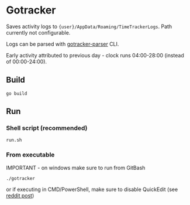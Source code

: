 # Gotracker

Saves activity logs to `{user}/AppData/Roaming/TimeTrackerLogs`. Path currently not configurable.

Logs can be parsed with [gotracker-parser](https://github.com/mchlvl/gotracker-parser) CLI.

Early activity attributed to previous day - clock runs 04:00-28:00 (instead of 00:00-24:00).

## Build

```
go build
```

## Run

### Shell script (recommended)

```
run.sh
```

### From executable
IMPORTANT - on windows make sure to run from GitBash

```
./gotracker
```

or if executing in CMD/PowerShell, make sure to disable QuickEdit (see [reddit post](https://www.reddit.com/r/node/comments/d0ggmb/disable_quickedit_mode_on_windowscmd/))

